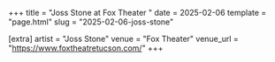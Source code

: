 +++
title = "Joss Stone at Fox Theater "
date = 2025-02-06
template = "page.html"
slug = "2025-02-06-joss-stone"

[extra]
artist = "Joss Stone"
venue = "Fox Theater"
venue_url = "https://www.foxtheatretucson.com/"
+++
